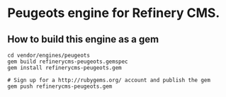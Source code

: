 # Peugeots engine for Refinery CMS.

## How to build this engine as a gem

    cd vendor/engines/peugeots
    gem build refinerycms-peugeots.gemspec
    gem install refinerycms-peugeots.gem
    
    # Sign up for a http://rubygems.org/ account and publish the gem
    gem push refinerycms-peugeots.gem